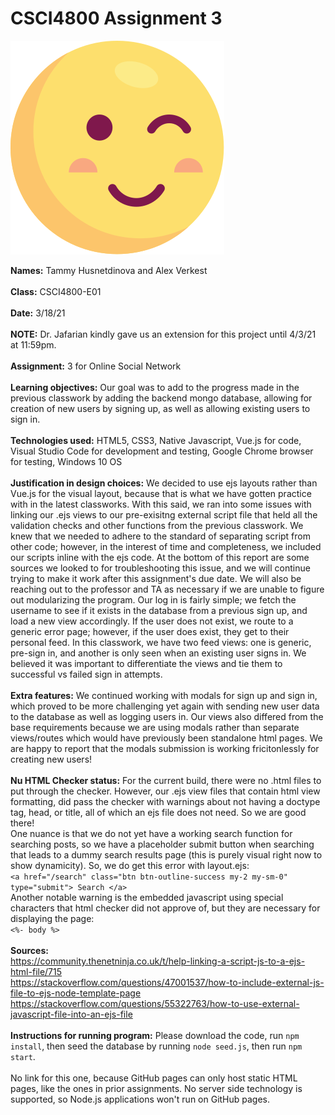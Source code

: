 # CSCI4800 Assignment 3

![Screenshot](public/img/smol-wink.svg)

**Names:** Tammy Husnetdinova and Alex Verkest<br>
<br>
**Class:** CSCI4800-E01 <br>
<br>
**Date:** 3/18/21 <br>
<br>
**NOTE:** Dr. Jafarian kindly gave us an extension for this project until 4/3/21 at 11:59pm. <br>
<br>
**Assignment:** 3 for Online Social Network <br>
<br>
**Learning objectives:** Our goal was to add to the progress made in the previous classwork by adding the backend mongo database, allowing for creation of new users by signing up, as well as allowing existing users to sign in. <br>
<br>
**Technologies used:** HTML5, CSS3, Native Javascript, Vue.js for code, Visual Studio Code for development and testing, Google Chrome browser for testing, Windows 10 OS <br>
<br>
**Justification in design choices:** We decided to use ejs layouts rather than Vue.js for the visual layout, because that is what we have gotten practice with in the latest classworks. With this said, we ran into some issues with linking our .ejs views to our pre-exisitng external script file that held all the validation checks and other functions from the previous classwork. We knew that we needed to adhere to the standard of separating script from other code; however, in the interest of time and completeness, we included our scripts inline with the ejs code. At the bottom of this report are some sources we looked to for troubleshooting this issue, and we will continue trying to make it work after this assignment's due date. We will also be reaching out to the professor and TA as necessary if we are unable to figure out modularizing the program. Our log in is fairly simple; we fetch the username to see if it exists in the database from a previous sign up, and load a new view accordingly. If the user does not exist, we route to a generic error page; however, if the user does exist, they get to their personal feed. In this classwork, we have two feed views: one is generic, pre-sign in, and another is only seen when an existing user signs in. We believed it was important to differentiate the views and tie them to successful vs failed sign in attempts. <br>
<br>
**Extra features:** We continued working with modals for sign up and sign in, which proved to be more challenging yet again with sending new user data to the database as well as logging users in. Our views also differed from the base requirements because we are using modals rather than separate views/routes which would have previously been standalone html pages. We are happy to report that the modals submission is working fricitonlessly for creating new users! <br>
<br>
**Nu HTML Checker status:** For the current build, there were no  .html files to put through the checker. However, our .ejs view files that contain html view formatting, did pass the checker with warnings about not having a doctype tag, head, or title, all of which an ejs file does not need. So we are good there! <br>
One nuance is that we do not yet have a working search function for searching posts, so we have a placeholder submit button when searching that leads to a dummy search results page (this is purely visual right now to show dynamicity). So, we do get this error with layout.ejs: <br>
`<a href="/search" class="btn btn-outline-success my-2 my-sm-0" type="submit"> Search </a>`<br>
Another notable warning is the embedded javascript using special characters that html checker did not approve of, but they are necessary for displaying the page: <br>
`<%- body %>` <br>
<br>
**Sources:** <br>
https://community.thenetninja.co.uk/t/help-linking-a-script-js-to-a-ejs-html-file/715 <br>
https://stackoverflow.com/questions/47001537/how-to-include-external-js-file-to-ejs-node-template-page <br>
https://stackoverflow.com/questions/55322763/how-to-use-external-javascript-file-into-an-ejs-file <br>
<br>
**Instructions for running program:** Please download the code, run `npm install`, then seed the database by running `node seed.js`, then run `npm start`. <br>
<br>
No link for this one, because GitHub pages can only host static HTML pages, like the ones in prior assignments. No server side technology is supported, so Node.js applications won't run on GitHub pages. <br>
<br>

